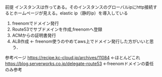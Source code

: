 前提
インスタンスは作ってある。そのインスタンスのグローバルipにhttp接続するとホームページが見える。elastic ip（静的ip）を導入している

1. freenomでドメイン発行
2. Route53でサブドメインを作成,freenomへ登録
3. ACMからの証明書発行
4. ALB作成
<- freenom使うのやめてaws上でドメイン発行した方がいいと思う．

参考ページ
https://recipe.kc-cloud.jp/archives/11084
<-ほとんどこれ
https://blog.serverworks.co.jp/delegate-route53
<-freenomドメインの委任のみ参考